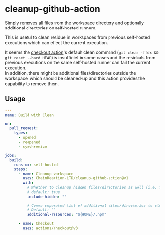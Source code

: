 # cleanup-github-action
Simply removes all files from the workspace directory and optionally additional directories on self-hosted runners.

This is useful to clean residue in workspaces from previous self-hosted executions which can effect the current execution.

It seems the [checkout action](https://github.com/actions/checkout)'s default clean command (`git clean -ffdx && git reset --hard HEAD`) is insufficiet in some cases and the residuals from previous executions on the same self-hosted runner can fail the current execution.  
In addition, there might be additional files/directories outside the workspace, which should be cleaned-up and this action provides the capability to remove them.

## Usage
```yaml
---
name: Build with Clean

on:
  pull_request:
    types:
      - opened
      - reopened
      - synchronize

jobs:
  build:
    runs-on: self-hosted
    steps:
      - name: Cleanup workspace
        uses: ChainReaction-LTD/cleanup-github-action@v1
        with:
          # Whether to cleanup hidden files/directories as well (i.e. files/directories whose name start with dot).
          # default: true
          include-hidden: ""

          # Comma separated list of additional files/directories to cleanup.
          # Default: ""
          additional-resources: "${HOME}/.npm"

      - name: Checkout
        uses: actions/checkout@v3
```
